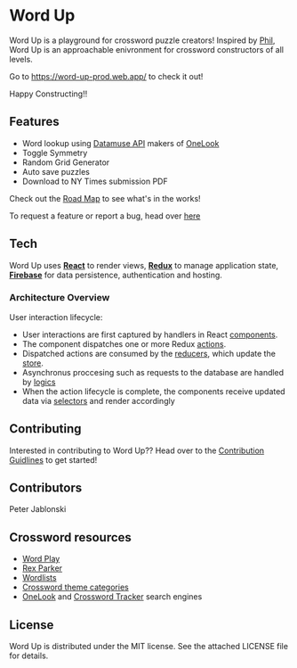 # Word Up

Word Up is a playground for crossword puzzle creators! Inspired by [Phil](http://www.keiranking.com/phil/), Word Up is an approachable enivronment for crossword constructors of all levels.

Go to https://word-up-prod.web.app/ to check it out!

Happy Constructing!!

## Features
- Word lookup using [Datamuse API](http://www.datamuse.com/api/) makers of [OneLook](https://www.onelook.com/)
- Toggle Symmetry
- Random Grid Generator
- Auto save puzzles
- Download to NY Times submission PDF

Check out the [Road Map](https://github.com/pwjablonski/word-up/projects/1) to see what's in the works! 

To request a feature or report a bug, head over [here](https://github.com/pwjablonski/word-up/issues/new)

## Tech
Word Up uses [**React**](https://facebook.github.io/react/) to render views,
[**Redux**](http://redux.js.org/) to manage application state,
[**Firebase**](https://firebase.google.com/) for data persistence, authentication and hosting.

### Architecture Overview
User interaction lifecycle:

- User interactions are first captured by handlers in React
  [components](https://github.com/pwjablonski/word-up/tree/master/src/components).
- The component dispatches one or more Redux
  [actions](https://github.com/pwjablonski/word-up/tree/master/src/actions).
- Dispatched actions are consumed by the
  [reducers](https://github.com/pwjablonski/word-up/tree/master/src/reducers),
  which update the
  [store](https://github.com/pwjablonski/word-up/blob/master/src/store.js).
- Asynchronus proccesing such as requests to the database are handled by [logics](https://github.com/pwjablonski/word-up/blob/master/src/logic)
- When the action lifecycle is complete, the components receive updated
  data via [selectors](https://github.com/pwjablonski/word-up/blob/master/src/selectors) and render accordingly

## Contributing 
Interested in contributing to Word Up?? Head over to the [Contribution Guidlines](CONTRIBUTING.md) to get started!

## Contributors
Peter Jablonski

## Crossword resources

* [Word Play](https://www.nytimes.com/column/wordplay)
* [Rex Parker](https://rexwordpuzzle.blogspot.com/)
* [Wordlists](http://www.puzzlers.org/dokuwiki/doku.php?id=solving:wordlists:about:start)
* [Crossword theme categories](http://www.cruciverb.com/index.php?action=ezportal;sa=page;p=70)
* [OneLook](http://onelook.com/) and [Crossword Tracker](http://crosswordtracker.com/) search engines

## License
Word Up is distributed under the MIT license. See the attached LICENSE file for details.
